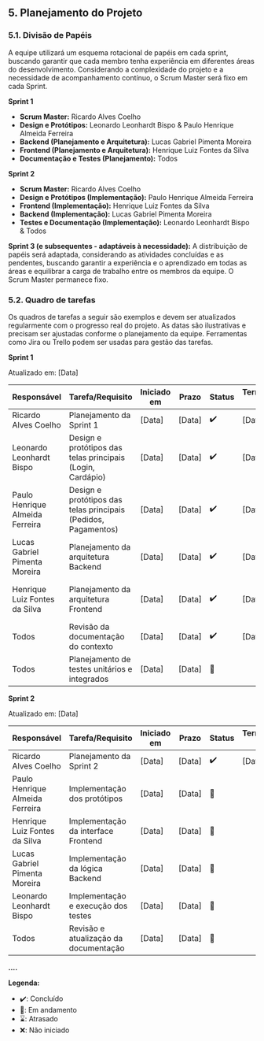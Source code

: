 ## 5. Planejamento do Projeto

### 5.1. Divisão de Papéis

A equipe utilizará um esquema rotacional de papéis em cada sprint, buscando garantir que cada membro tenha experiência em diferentes áreas do desenvolvimento.  Considerando a complexidade do projeto e a necessidade de acompanhamento contínuo, o Scrum Master será fixo em cada Sprint.

**Sprint 1**

* **Scrum Master:** Ricardo Alves Coelho
* **Design e Protótipos:** Leonardo Leonhardt Bispo & Paulo Henrique Almeida Ferreira
* **Backend (Planejamento e Arquitetura):** Lucas Gabriel Pimenta Moreira
* **Frontend (Planejamento e Arquitetura):** Henrique Luiz Fontes da Silva
* **Documentação e Testes (Planejamento):** Todos


**Sprint 2**

* **Scrum Master:** Ricardo Alves Coelho
* **Design e Protótipos (Implementação):** Paulo Henrique Almeida Ferreira
* **Frontend (Implementação):** Henrique Luiz Fontes da Silva
* **Backend (Implementação):** Lucas Gabriel Pimenta Moreira
* **Testes e Documentação (Implementação):** Leonardo Leonhardt Bispo & Todos

**Sprint 3 (e subsequentes - adaptáveis à necessidade):** A distribuição de papéis será adaptada, considerando as atividades concluídas e as pendentes, buscando garantir a experiência e o aprendizado em todas as áreas e equilibrar a carga de trabalho entre os membros da equipe.  O Scrum Master permanece fixo.


### 5.2. Quadro de tarefas

Os quadros de tarefas a seguir são exemplos e devem ser atualizados regularmente com o progresso real do projeto.  As datas são ilustrativas e precisam ser ajustadas conforme o planejamento da equipe.  Ferramentas como Jira ou Trello podem ser usadas para gestão das tarefas.


**Sprint 1**

Atualizado em: [Data]

| Responsável                  | Tarefa/Requisito                               | Iniciado em    | Prazo      | Status  | Terminado em    | Observações                                   |
|-------------------------------|-------------------------------------------------|-----------------|------------|---------|-----------------|------------------------------------------------|
| Ricardo Alves Coelho          | Planejamento da Sprint 1                        | [Data]          | [Data]     | ✔️      | [Data]          |                                                |
| Leonardo Leonhardt Bispo      | Design e protótipos das telas principais (Login, Cardápio) | [Data]          | [Data]     | ✔️      | [Data]          | Utilizar Figma                               |
| Paulo Henrique Almeida Ferreira | Design e protótipos das telas principais (Pedidos, Pagamentos) | [Data]          | [Data]     | ✔️      | [Data]          | Utilizar Figma                               |
| Lucas Gabriel Pimenta Moreira | Planejamento da arquitetura Backend              | [Data]          | [Data]     | ✔️      | [Data]          | Definir tecnologias e estrutura básica        |
| Henrique Luiz Fontes da Silva | Planejamento da arquitetura Frontend             | [Data]          | [Data]     | ✔️      | [Data]          | Definir tecnologias e estrutura básica        |
| Todos                          | Revisão da documentação do contexto             | [Data]          | [Data]     | ✔️      | [Data]          |                                                |
| Todos                          | Planejamento de testes unitários e integrados    | [Data]          | [Data]     | 📝      |                  |                                                |


**Sprint 2**

Atualizado em: [Data]

| Responsável                  | Tarefa/Requisito                               | Iniciado em    | Prazo      | Status  | Terminado em    | Observações                                   |
|-------------------------------|-------------------------------------------------|-----------------|------------|---------|-----------------|------------------------------------------------|
| Ricardo Alves Coelho          | Planejamento da Sprint 2                        | [Data]          | [Data]     | ✔️      | [Data]          |                                                |
| Paulo Henrique Almeida Ferreira | Implementação dos protótipos                    | [Data]          | [Data]     | 📝      |                  | Testes com usuários                             |
| Henrique Luiz Fontes da Silva | Implementação da interface Frontend            | [Data]          | [Data]     | 📝      |                  | Integrar com o Backend                        |
| Lucas Gabriel Pimenta Moreira | Implementação da lógica Backend                 | [Data]          | [Data]     | 📝      |                  | Testes unitários                               |
| Leonardo Leonhardt Bispo      | Implementação e execução dos testes             | [Data]          | [Data]     | 📝      |                  | Testes unitários e integrados                    |
| Todos                          | Revisão e atualização da documentação            | [Data]          | [Data]     | 📝      |                  |                                                |


**....**

**Legenda:**

* ✔️: Concluído
* 📝: Em andamento
* ⌛: Atrasado
* ❌: Não iniciado
